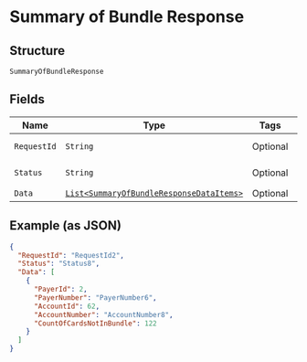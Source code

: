 
# Summary of Bundle Response

## Structure

`SummaryOfBundleResponse`

## Fields

| Name | Type | Tags | Description | Getter | Setter |
|  --- | --- | --- | --- | --- | --- |
| `RequestId` | `String` | Optional | - | String getRequestId() | setRequestId(String requestId) |
| `Status` | `String` | Optional | - | String getStatus() | setStatus(String status) |
| `Data` | [`List<SummaryOfBundleResponseDataItems>`](../../doc/models/summary-of-bundle-response-data-items.md) | Optional | - | List<SummaryOfBundleResponseDataItems> getData() | setData(List<SummaryOfBundleResponseDataItems> data) |

## Example (as JSON)

```json
{
  "RequestId": "RequestId2",
  "Status": "Status8",
  "Data": [
    {
      "PayerId": 2,
      "PayerNumber": "PayerNumber6",
      "AccountId": 62,
      "AccountNumber": "AccountNumber8",
      "CountOfCardsNotInBundle": 122
    }
  ]
}
```

